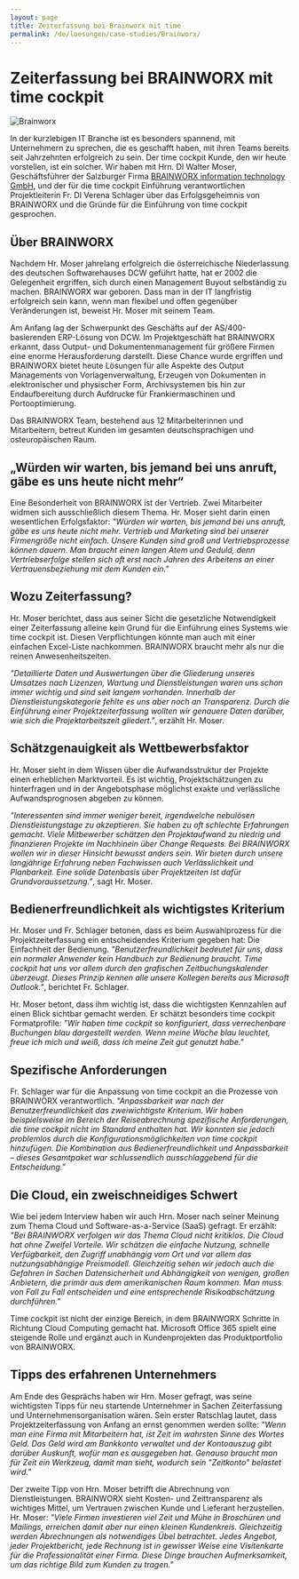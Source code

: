 ```yaml
---
layout: page
title: Zeiterfassung bei Brainworx mit time
permalink: /de/loesungen/case-studies/Brainworx/
---
```


<h1 xmlns="http://www.w3.org/1999/xhtml">Zeiterfassung bei BRAINWORX mit time cockpit</h1><p xmlns="http://www.w3.org/1999/xhtml">
  <img title="Brainworx" src="{{site.baseurl}}/content/images/customer_solutions/case-studies/brainworx/brainworx.jpg" alt="Brainworx" />
</p><p xmlns="http://www.w3.org/1999/xhtml">In der kurzlebigen IT Branche ist es besonders spannend, mit Unternehmern zu sprechen, die es geschafft haben, mit ihren Teams bereits seit Jahrzehnten erfolgreich zu sein. Der time cockpit Kunde, den wir heute vorstellen, ist ein solcher. Wir haben mit Hrn. DI Walter Moser, Geschäftsführer der Salzburger Firma <a href="http://www.brainworx.at/" title="Brainworx information technology GmbH" target="_blank">BRAINWORX information technology GmbH</a>, und der für die time cockpit Einführung verantwortlichen Projektleiterin Fr. DI Verena Schlager über das Erfolgsgeheimnis von BRAINWORX und die Gründe für die Einführung von time cockpit gesprochen.</p><h2 xmlns="http://www.w3.org/1999/xhtml">Über BRAINWORX
<br /></h2><p xmlns="http://www.w3.org/1999/xhtml">Nachdem Hr. Moser jahrelang erfolgreich die österreichische Niederlassung des deutschen Softwarehauses DCW geführt hatte, hat er 2002 die Gelegenheit ergriffen, sich durch einen Management Buyout selbständig zu machen. BRAINWORX war geboren. Dass man in der IT langfristig erfolgreich sein kann, wenn man flexibel und offen gegenüber Veränderungen ist, beweist Hr. Moser mit seinem Team.</p><p xmlns="http://www.w3.org/1999/xhtml">Am Anfang lag der Schwerpunkt des Geschäfts auf der AS/400-basierenden ERP-Lösung von DCW. Im Projektgeschäft hat BRAINWORX erkannt, dass Output- und Dokumentenmanagement für größere Firmen eine enorme Herausforderung darstellt. Diese Chance wurde ergriffen und BRAINWORX bietet heute Lösungen für alle Aspekte des Output Managements von Vorlagenverwaltung, Erzeugen von Dokumenten in elektronischer und physischer Form, Archivsystemen bis hin zur Endaufbereitung durch Aufdrucke für Frankiermaschinen und Portooptimierung.</p><p xmlns="http://www.w3.org/1999/xhtml">Das BRAINWORX Team, bestehend aus 12 Mitarbeiterinnen und Mitarbeitern, betreut Kunden im gesamten deutschsprachigen und osteuropäischen Raum.</p><h2 xmlns="http://www.w3.org/1999/xhtml">„Würden wir warten, bis jemand bei uns anruft, gäbe es uns heute nicht mehr“</h2><p xmlns="http://www.w3.org/1999/xhtml">Eine Besonderheit von BRAINWORX ist der Vertrieb. Zwei Mitarbeiter widmen sich ausschließlich diesem Thema. Hr. Moser sieht darin einen wesentlichen Erfolgsfaktor: <em>"Würden wir warten, bis jemand bei uns anruft, gäbe es uns heute nicht mehr. Vertrieb und Marketing sind bei unserer Firmengröße nicht einfach. Unsere Kunden sind groß und Vertriebsprozesse können dauern. Man braucht einen langen Atem und Geduld, denn Vertriebserfolge stellen sich oft erst nach Jahren des Arbeitens an einer Vertrauensbeziehung mit dem Kunden ein."</em></p><h2 xmlns="http://www.w3.org/1999/xhtml">Wozu Zeiterfassung?</h2><p xmlns="http://www.w3.org/1999/xhtml">Hr. Moser berichtet, dass aus seiner Sicht die gesetzliche Notwendigkeit einer Zeiterfassung alleine kein Grund für die Einführung eines Systems wie time cockpit ist. Diesen Verpflichtungen könnte man auch mit einer einfachen Excel-Liste nachkommen. BRAINWORX braucht mehr als nur die reinen Anwesenheitszeiten.</p><p xmlns="http://www.w3.org/1999/xhtml">
  <em>"Detaillierte Daten und Auswertungen über die Gliederung unseres Umsatzes nach Lizenzen, Wartung und Dienstleistungen waren uns schon immer wichtig und sind seit langem vorhanden. Innerhalb der Dienstleistungskategorie fehlte es uns aber noch an Transparenz. Durch die Einführung einer Projektzeiterfassung wollten wir genauere Daten darüber, wie sich die Projektarbeitszeit gliedert."</em>, erzählt Hr. Moser.</p><h2 xmlns="http://www.w3.org/1999/xhtml">Schätzgenauigkeit als Wettbewerbsfaktor</h2><p xmlns="http://www.w3.org/1999/xhtml">Hr. Moser sieht in dem Wissen über die Aufwandsstruktur der Projekte einen erheblichen Marktvorteil. Es ist wichtig, Projektschätzungen zu hinterfragen und in der Angebotsphase möglichst exakte und verlässliche Aufwandsprognosen abgeben zu können.</p><p xmlns="http://www.w3.org/1999/xhtml">
  <em>"Interessenten sind immer weniger bereit, irgendwelche nebulösen Dienstleistungstage zu akzeptieren. Sie haben zu oft schlechte Erfahrungen gemacht. Viele Mitbewerber schätzen den Projektaufwand zu niedrig und finanzieren Projekte im Nachhinein über Change Requests. Bei BRAINWORX wollen wir in dieser Hinsicht bewusst anders sein. Wir bieten durch unsere langjährige Erfahrung neben Fachwissen auch Verlässlichkeit und Planbarkeit. Eine solide Datenbasis über Projektzeiten ist dafür Grundvoraussetzung."</em>, sagt Hr. Moser.</p><h2 xmlns="http://www.w3.org/1999/xhtml">Bedienerfreundlichkeit als wichtigstes Kriterium</h2><p xmlns="http://www.w3.org/1999/xhtml">Hr. Moser und Fr. Schlager betonen, dass es beim Auswahlprozess für die Projektzeiterfassung ein entscheidendes Kriterium gegeben hat: Die Einfachheit der Bedienung. <em>"Benutzerfreundlichkeit bedeutet für uns, dass ein normaler Anwender kein Handbuch zur Bedienung braucht. Time cockpit hat uns vor allem durch den grafischen Zeitbuchungskalender überzeugt. Dieses Prinzip kennen alle unsere Kollegen bereits aus Microsoft Outlook."</em>, berichtet Fr. Schlager.</p><p xmlns="http://www.w3.org/1999/xhtml">Hr. Moser betont, dass ihm wichtig ist, dass die wichtigsten Kennzahlen auf einen Blick sichtbar gemacht werden. Er schätzt besonders time cockpit Formatprofile: <em>"Wir haben time cockpit so konfiguriert, dass verrechenbare Buchungen blau dargestellt werden. Wenn meine Woche blau leuchtet, freue ich mich und weiß, dass ich meine Zeit gut genutzt habe."</em></p><h2 xmlns="http://www.w3.org/1999/xhtml">Spezifische Anforderungen</h2><p xmlns="http://www.w3.org/1999/xhtml">Fr. Schlager war für die Anpassung von time cockpit an die Prozesse von BRAINWORX verantwortlich. <em>"Anpassbarkeit war nach der Benutzerfreundlichkeit das zweiwichtigste Kriterium. Wir haben beispielsweise im Bereich der Reiseabrechnung spezifische Anforderungen, die time cockpit nicht im Standard enthalten hat. Wir konnten sie jedoch problemlos durch die Konfigurationsmöglichkeiten von time cockpit hinzufügen. Die Kombination aus Bedienerfreundlichkeit und Anpassbarkeit – dieses Gesamtpaket war schlussendlich ausschlaggebend für die Entscheidung."</em></p><h2 xmlns="http://www.w3.org/1999/xhtml">Die Cloud, ein zweischneidiges Schwert</h2><p xmlns="http://www.w3.org/1999/xhtml">Wie bei jedem Interview haben wir auch Hrn. Moser nach seiner Meinung zum Thema Cloud und Software-as-a-Service (SaaS) gefragt. Er erzählt: <em>"Bei BRAINWORX verfolgen wir das Thema Cloud nicht kritiklos. Die Cloud hat ohne Zweifel Vorteile. Wir schätzen die einfache Nutzung, schnelle Verfügbarkeit, den Zugriff unabhängig vom Ort und vor allem das nutzungsabhängige Preismodell. Gleichzeitig sehen wir jedoch auch die Gefahren in Sachen Datensicherheit und Abhängigkeit von wenigen, großen Anbietern, die primär aus dem amerikanischen Raum kommen. Man muss von Fall zu Fall entscheiden und eine entsprechende Risikoabschätzung durchführen."</em></p><p xmlns="http://www.w3.org/1999/xhtml">Time cockpit ist nicht der einzige Bereich, in dem BRAINWORX Schritte in Richtung Cloud Computing gemacht hat. Microsoft Office 365 spielt eine steigende Rolle und ergänzt auch in Kundenprojekten das Produktportfolio von BRAINWORX.</p><h2 xmlns="http://www.w3.org/1999/xhtml">Tipps des erfahrenen Unternehmers</h2><p xmlns="http://www.w3.org/1999/xhtml">Am Ende des Gesprächs haben wir Hrn. Moser gefragt, was seine wichtigsten Tipps für neu startende Unternehmer in Sachen Zeiterfassung und Unternehmensorganisation wären. Sein erster Ratschlag lautet, dass Projektzeiterfassung von Anfang an ernst genommen werden sollte: <em>"Wenn man eine Firma mit Mitarbeitern hat, ist Zeit im wahrsten Sinne des Wortes Geld. Das Geld wird am Bankkonto verwaltet und der Kontoauszug gibt darüber Auskunft, wofür man es ausgegeben hat. Genauso braucht man für Zeit ein Werkzeug, damit man sieht, wodurch sein "Zeitkonto" belastet wird."</em></p><p xmlns="http://www.w3.org/1999/xhtml">Der zweite Tipp von Hrn. Moser betrifft die Abrechnung von Dienstleistungen. BRAINWORX sieht Kosten- und Zeittransparenz als wichtiges Mittel, um Vertrauen zwischen Kunde und Lieferant herzustellen. Hr. Moser: <em>"Viele Firmen investieren viel Zeit und Mühe in Broschüren und Mailings, erreichen damit aber nur einen kleinen Kundenkreis. Gleichzeitig werden Abrechnungen als notwendiges Übel betrachtet. Jedes Angebot, jeder Projektbericht, jede Rechnung ist in gewisser Weise eine Visitenkarte für die Professionalität einer Firma. Diese Dinge brauchen Aufmerksamkeit, um das richtige Bild zum Kunden zu tragen."</em></p>
